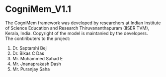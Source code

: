 # CogniMem_V1.1 
The CogniMem framework was developed by researchers at Indian Institute of Science Education and Research Thiruvananthapuram (IISER TVM), Kerala, India. Copyright of the model is maintanied by the developers.  
The contiributers to the project:
1. Dr. Saptarshi Bej
2. Dr. Bikas C Das
3. Mr. Muhammed Sahad E
4. Mr. Jnanaprakash Dash
5. Mr. Puranjay Saha

